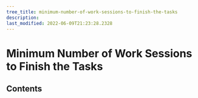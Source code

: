 ```yaml
---
tree_title: minimum-number-of-work-sessions-to-finish-the-tasks
description: 
last_modified: 2022-06-09T21:23:28.2328
---
```


# Minimum Number of Work Sessions to Finish the Tasks

## Contents
